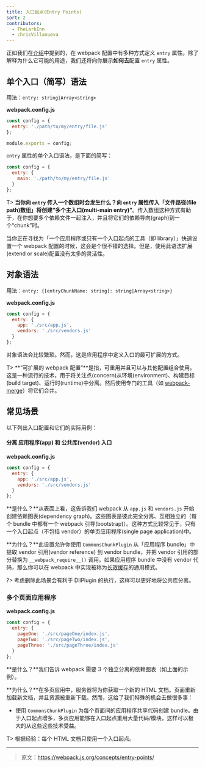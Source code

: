 ```yaml
---
title: 入口起点(Entry Points)
sort: 2
contributors:
  - TheLarkInn
  - chrisVillanueva
---
```


正如我们在[介绍](/guides/get-started/#using-webpack-with-a-config)中提到的，在 webpack 配置中有多种方式定义 `entry` 属性。除了解释为什么它可能的用途，我们还将向你展示**如何去**配置 `entry` 属性。


## 单个入口（简写）语法

用法：`entry: string|Array<string>`

**webpack.config.js**

```javascript
const config = {
  entry: './path/to/my/entry/file.js'
};

module.exports = config;
```

`entry` 属性的单个入口语法，是下面的简写：

```javascript
const config = {
  entry: {
    main: './path/to/my/entry/file.js'
  }
};
```

T> **当你向 `entry` 传入一个数组时会发生什么？**向 `entry` 属性传入「文件路径(file path)数组」将创建**“多个主入口(multi-main entry)”**。传入数组这种方式有助于，在你想要多个依赖文件一起注入，并且将它们的依赖导向(graph)到一个“chunk”时。

当你正在寻找为「一个应用程序或只有一个入口起点的工具（即 library）」快速设置一个 webpack 配置的时候，这会是个很不错的选择。但是，使用此语法扩展(extend or scale)配置没有太多的灵活性。


## 对象语法

用法：`entry: {[entryChunkName: string]: string|Array<string>}`

**webpack.config.js**

```javascript
const config = {
  entry: {
    app: './src/app.js',
    vendors: './src/vendors.js'
  }
};
```

对象语法会比较繁琐。然而，这是应用程序中定义入口的最可扩展的方式。

T> **“可扩展的 webpack 配置”**是指，可重用并且可以与其他配置组合使用。这是一种流行的技术，用于将关注点(concern)从环境(environment)、构建目标(build target)、运行时(runtime)中分离。然后使用专门的工具（如 [webpack-merge](https://github.com/survivejs/webpack-merge)）将它们合并。


## 常见场景

以下列出入口配置和它们的实际用例：


#### 分离 应用程序(app) 和 公共库(vendor) 入口

**webpack.config.js**

```javascript
const config = {
  entry: {
    app: './src/app.js',
    vendors: './src/vendors.js'
  }
};
```

**是什么？**从表面上看，这告诉我们 webpack 从 `app.js` 和 `vendors.js` 开始创建依赖图表(dependency graph)。这些图表是彼此完全分离、互相独立的（每个 bundle 中都有一个 webpack 引导(bootstrap)）。这种方式比较常见于，只有一个入口起点（不包括 vendor）的单页应用程序(single page application)中。

**为什么？**此设置允许你使用 `CommonsChunkPlugin` 从「应用程序 bundle」中提取 vendor 引用(vendor reference) 到 vendor bundle，并把 vendor 引用的部分替换为 `__webpack_require__()` 调用。如果应用程序 bundle 中没有 vendor 代码，那么你可以在 webpack 中实现被称为[长效缓存](/guides/caching)的通用模式。

?> 考虑删除此场景会有利于 DllPlugin 的执行，这样可以更好地将公共库分离。


### 多个页面应用程序

**webpack.config.js**

```javascript
const config = {
  entry: {
    pageOne: './src/pageOne/index.js',
    pageTwo: './src/pageTwo/index.js',
    pageThree: './src/pageThree/index.js'
  }
};
```

**是什么？**我们告诉 webpack 需要 3 个独立分离的依赖图表（如上面的示例）。

**为什么？**在多页应用中，服务器将为你获取一个新的 HTML 文档。页面重新加载新文档，并且资源被重新下载。然而，这给了我们特殊的机会去做很多事：

- 使用 `CommonsChunkPlugin` 为每个页面间的应用程序共享代码创建 bundle。由于入口起点增多，多页应用能够在入口起点重用大量代码/模块，这样可以极大的从这些这些技术受益。

T> 根据经验：每个 HTML 文档只使用一个入口起点。

***

> 原文：https://webpack.js.org/concepts/entry-points/